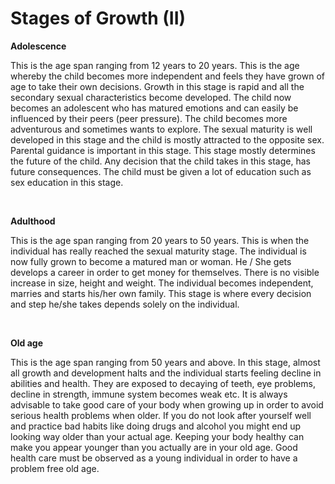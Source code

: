 # Stages of Growth (II)

**Adolescence**

This is the age span ranging from 12 years to 20 years.  This is the age whereby the child becomes more independent and feels they have grown of age to take their own decisions.   Growth in this stage is rapid and all the secondary sexual characteristics become developed.  The child now becomes an adolescent who has matured emotions and can easily be influenced by their peers (peer pressure).  The child becomes more adventurous and sometimes wants to explore.  The sexual maturity is well developed in this stage and the child is mostly attracted to the opposite sex.  Parental guidance is important in this stage.  This stage mostly determines the future of the child.  Any decision that the child takes in this stage, has future consequences.  The child must be given a lot of education such as sex education in this stage.

<br>

**Adulthood**

This is the age span ranging from 20 years to 50 years. This is when the individual has really reached the sexual maturity stage.  The individual is now fully grown to become a matured man or woman.  He / She gets develops a career in order to get money for themselves.  There is no visible increase in size, height and weight.  The individual becomes independent, marries and starts his/her own family.  This stage is where every decision and step he/she takes depends solely on the individual.

<br>

**Old age**

This is the age span ranging from 50 years and above.  In this stage, almost all growth and development halts and the individual starts feeling decline in abilities and health.  They are exposed to decaying of teeth, eye problems, decline in strength, immune system becomes weak etc. It is always advisable to take good care of your body when growing up in order to avoid serious health problems when older.  If you do not look after yourself well and practice bad habits like doing drugs and alcohol you might end up looking way older than your actual age.  Keeping your body healthy can make you appear younger than you actually are in your old age.  Good health care must be observed as a young individual in order to have a problem free old age.
